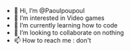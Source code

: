 - 👋 Hi, I’m @Paoulpoupoul
- 👀 I’m interested in Video games
- 🌱 I’m currently learning how to code
- 💞️ I’m looking to collaborate on nothing
- 📫 How to reach me : don't

<!---
Paoulpoupoul/Paoulpoupoul is a ✨ special ✨ repository because its `README.md` (this file) appears on your GitHub profile.
You can click the Preview link to take a look at your changes.
--->
